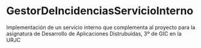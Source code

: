 # GestorDeIncidenciasServicioInterno
Implementación de un servicio interno que complementa al proyecto para la asignatura de Desarrollo de Aplicaciones Distrubuidas, 3º de GIC en la URJC
